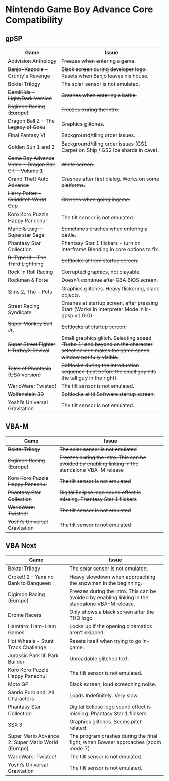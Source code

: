 # Nintendo Game Boy Advance Core Compatibility

## gpSP

| Game                                  | Issue                          |
|---------------------------------------|--------------------------------|
| ~~Activision Anthology~~                |~~Freezes when entering a game.~~ |
| ~~Banjo-Kazooie - Grunty's Revenge~~    |~~Black screen during developer logo. Resets when Banjo leaves his house.~~|
| Boktai Trilogy                      |The solar sensor is not emulated. |
| ~~DemiKids - Light/Dark Version~~   |~~Crashes when entering a battle.~~ |
| ~~Digimon Racing (Europe)~~             |~~Freezes during the intro.~~   |
| ~~Dragon Ball Z - The Legacy of Goku~~  |~~Graphics glitches.~~ |
| Final Fantasy VI                    |Background/tiling order issues.  |
| Golden Sun 1 and 2                    |Background/tiling order issues (GS1 Carpet on Ship / GS2 Ice shards in cave).  |
| ~~Game Boy Advance Video - Dragon Ball GT - Volume 1~~ |~~White screen.~~     |
| ~~Grand Theft Auto Advance~~        |~~Crashes after first dialog. Works on some platforms.~~ |
| ~~Harry Potter - Quidditch World Cup~~  |~~Crashes when going ingame.~~       |
| Koro Koro Puzzle Happy Panechu!     |The tilt sensor is not emulated. |
| ~~Mario & Luigi - Superstar Saga~~      |~~Sometimes crashes when entering a battle.~~  |
| Phantasy Star Collection            |Phantasy Star 1 flickers  - turn on Interframe Blending in core options to fix.|
| ~~R-Type III - The Third Lightning~~    |~~Softlocks at Irem startup screen.~~|
| ~~Rock 'n Roll Racing~~             |~~Corrupted graphics, not playable.~~|
| ~~Rockman & Forte~~                     |~~Doesn't continue after GBA BIOS screen.~~|
| Sims 2, The - Pets |Graphics glitches. Heavy flickering, black objects. |
| Street Racing Syndicate             |Crashes at startup screen, after pressing Start (Works in Interpreter Mode in lr-gpsp v1.0.0).|
| ~~Super Monkey Ball Jr.~~               |~~Softlocks at startup screen.~~|
| ~~Super Street Fighter II Turbo/X Revival~~ |~~Small graphics glitch. Selecting speed 'Turbo 1' and beyond on the character select screen makes the game speed window not fully visible.~~ |
| ~~Tales of Phantasia (USA version)~~    |~~Softlocks during the introduction sequence (just before the small guy hits the tall guy in the right).~~|
| WarioWare: Twisted!                 |The tilt sensor is not emulated.|
| ~~Wolfenstein 3D~~                      |~~Softlocks at id Software startup screen.~~|
| Yoshi’s Universal Gravitation       |The tilt sensor is not emulated.|

## VBA-M

| Game                                  | Issue                          |
|---------------------------------------|--------------------------------|
| ~~Boktai Trilogy~~                        | ~~The solar sensor is not emulated~~|
| ~~Digimon Racing (Europe)~~               |~~Freezes during the intro. This can be avoided by enabling linking in the standalone VBA-M release~~  |
| ~~Koro Koro Puzzle Happy Panechu!~~       |	~~The tilt sensor is not emulated~~|
| ~~Phantasy Star Collection~~              | ~~Digital Eclipse logo sound effect is missing. Phantasy Star 1 flickers~~ |
| ~~WarioWare: Twisted!~~                   |  	~~The tilt sensor is not emulated~~   |
| ~~Yoshi’s Universal Gravitation~~         |   ~~The tilt sensor is not emulated~~   |

## VBA Next

| Game                                              | Issue                                                                                              |
|---------------------------------------------------|----------------------------------------------------------------------------------------------------|
| Boktai Trilogy 	                                | The solar sensor is not emulated.                                                                  |
| Croket! 2 – Yami no Bank to Banqueen              | Heavy slowdown when approaching the snowman in the beginning.                                      |
| Digimon Racing (Europe) 	                        | Freezes during the intro. This can be avoided by enabling linking in the standalone VBA-M release. |
| Drome Racers 	                                    | Only shows a black screen after the THQ logo.                                                      |
| Hamtaro: Ham-Ham Games 	                        | Locks up if the opening cinematics aren’t skipped.                                                 |
| Hot Wheels - Stunt Track Challenge                | Resets itself when trying to go in-game.                                                           |
| Jurassic Park III: Park Builder 	                | Unreadable glitched text.                                                                          |
| Koro Koro Puzzle Happy Panechu! 	                | The tilt sensor is not emulated.                                                                   |
| Moto GP 	                                        | Black screen, loud screeching noise.                                                               |
| Sanrio Puroland: All Characters                   | Loads Indefinitely. Very slow.                                                                     |
| Phantasy Star Collection 	                        | Digital Eclipse logo sound effect is missing. Phantasy Star 1 flickers.                            |
| SSX 3 	                                        | Graphics glitches. Seems pitch-related.                                                            |
| Super Mario Advance 2: Super Mario World (Europe) | The program crashes during the final fight, when Bowser approaches (zoom mode 7)                   |
| WarioWare: Twisted!                               | The tilt sensor is not emulated.                                                                   |
| Yoshi’s Universal Gravitation                     | The tilt sensor is not emulated.                                                                   |
